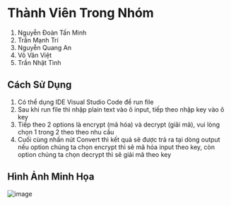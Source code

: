 # Thành Viên Trong Nhóm
1. Nguyễn Đoàn Tấn Minh
2. Trần Mạnh Trí
3. Nguyễn Quang An
4. Võ Văn Việt
5. Trần Nhật Tình

## Cách Sử Dụng
1. Có thể dụng IDE Visual Studio Code để run file
2. Sau khi run file thì nhập plain text vào ô input, tiếp theo nhập key vào ô key
4. Tiếp theo 2 options là encrypt (mã hóa) và decrypt (giãi mã), vui lòng chọn 1 trong 2 theo theo nhu cầu
5. Cuối cùng nhấn nút Convert thì kết quả sẽ được trả ra tại dòng output nếu option chúng ta chọn encrypt thì sẽ mã hóa input theo key, còn option chúng ta chọn decrypt thì sẽ giải mã theo key

## Hình Ảnh Minh Họa
![image](https://github.com/Jinbaomin/PlayFair/assets/86481885/017a4b7e-f3b3-4e00-a795-cd932da98f5f)


